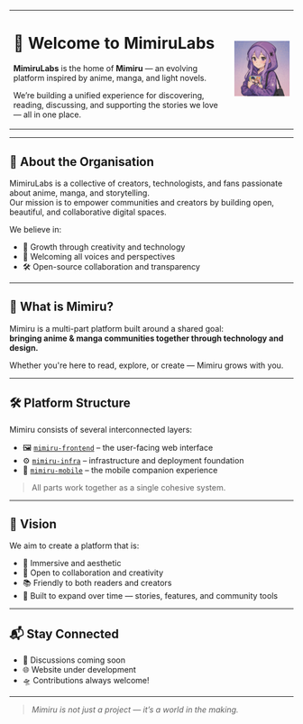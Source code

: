 <table>
<tr>
<td>

# 🌸 Welcome to MimiruLabs

**MimiruLabs** is the home of **Mimiru** — an evolving platform inspired by anime, manga, and light novels.

We’re building a unified experience for discovering, reading, discussing, and supporting the stories we love — all in one place.

</td>
<td>
  <img src="assets/avatar.jpg" alt="MimiruLabs Organisation Avatar" width="300"/>
</td>
</tr>
</table>

---

## 🏢 About the Organisation

MimiruLabs is a collective of creators, technologists, and fans passionate about anime, manga, and storytelling.  
Our mission is to empower communities and creators by building open, beautiful, and collaborative digital spaces.

We believe in:

- 🌱 Growth through creativity and technology
- 🤗 Welcoming all voices and perspectives
- 🛠️ Open-source collaboration and transparency

---

## 🧩 What is Mimiru?

Mimiru is a multi-part platform built around a shared goal:  
**bringing anime & manga communities together through technology and design.**

Whether you're here to read, explore, or create — Mimiru grows with you.

---

## 🛠️ Platform Structure

Mimiru consists of several interconnected layers:

- 🖼️ [`mimiru-frontend`](https://github.com/MimiruLabs/mimiru-frontend) – the user-facing web interface  
- ⚙️ [`mimiru-infra`](https://github.com/MimiruLabs/mimiru-infra) – infrastructure and deployment foundation  
- 📱 [`mimiru-mobile`](https://github.com/MimiruLabs/mimiru-mobile) – the mobile companion experience  

> All parts work together as a single cohesive system.

---

## 🌌 Vision

We aim to create a platform that is:

- 💫 Immersive and aesthetic  
- 🤝 Open to collaboration and creativity  
- 📚 Friendly to both readers and creators  
- 🔮 Built to expand over time — stories, features, and community tools

---

## 📬 Stay Connected

- 💬 Discussions coming soon
- 🌐 Website under development
- 🛸 Contributions always welcome!

---

> _Mimiru is not just a project — it’s a world in the making._
